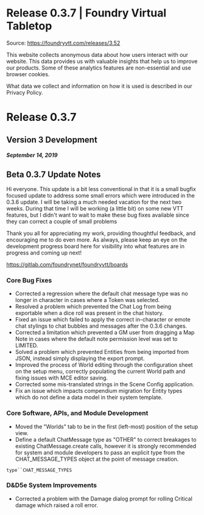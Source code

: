 # Release 0.3.7 | Foundry Virtual Tabletop

Source: https://foundryvtt.com/releases/3.52

This website collects anonymous data about how users interact with our website. This data provides us with 
        valuable insights that help us to improve our products. Some of these analytics features are non-essential 
        and use browser cookies.

What data we collect and information on how it is used is described in our 
        Privacy Policy.


# Release 0.3.7


## Version 3 Development


##### September 14, 2019


## Beta 0.3.7 Update Notes

Hi everyone. This update is a bit less conventional in that it is a small bugfix focused update to address some small errors which were introduced in the 0.3.6 update. I will be taking a much needed vacation for the next two weeks. During that time I will be working (a little bit) on some new VTT features, but I didn't want to wait to make these bug fixes available since they can correct a couple of small problems

Thank you all for appreciating my work, providing thoughtful feedback, and encouraging me to do even more. As always, please keep an eye on the development progress board here for visibility into what features are in progress and coming up next!

https://gitlab.com/foundrynet/foundryvtt/boards


### Core Bug Fixes

- Corrected a regression where the default chat message type was no longer in character in cases where a Token was selected.
- Resolved a problem which prevented the Chat Log from being exportable when a dice roll was present in the chat history.
- Fixed an issue which failed to apply the correct in-character or emote chat stylings to chat bubbles and messages after the 0.3.6 changes.
- Corrected a limitation which prevented a GM user from dragging a Map Note in cases where the default note permission level was set to LIMITED.
- Solved a problem which prevented Entities from being imported from JSON, instead simply displaying the export prompt.
- Improved the process of World editing through the configuration sheet on the setup menu, correctly populating the current World path and fixing issues with MCE editor saving.
- Corrected some mis-translated strings in the Scene Config application.
- Fix an issue which impacts compendium migration for Entity types which do not define a data model in their system template.


### Core Software, APIs, and Module Development

- Moved the "Worlds" tab to be in the first (left-most) position of the setup view.
- Define a default ChatMessage type as "OTHER" to correct breakages to existing ChatMessage.create calls, however it is strongly recommended for system and module developers to pass an explicit type from the CHAT_MESSAGE_TYPES object at the point of message creation.

`type``CHAT_MESSAGE_TYPES`
### D&D5e System Improvements

- Corrected a problem with the Damage dialog prompt for rolling Critical damage which raised a roll error.

